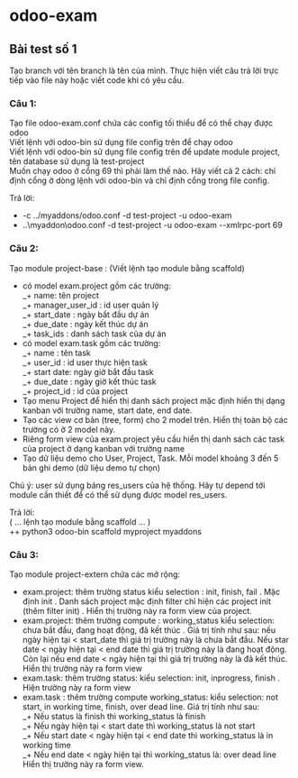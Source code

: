 # odoo-exam
## Bài test số 1  

Tạo branch với tên branch là tên của mình. Thực hiện viết câu trả lời trực tiếp vào file này hoặc viết code khi có yêu cầu.  

### Câu 1:  
Tạo file odoo-exam.conf chứa các config tối thiểu để có thể chạy được odoo  
Viết lệnh với odoo-bin sử dụng file config trên để chạy odoo  
Viết lệnh với odoo-bin sử dụng file config trên để update module project, tên database sử dụng là test-project  
Muốn chạy odoo ở cổng 69 thì phải làm thế nào. Hãy viết cả 2 cách: chỉ định cổng ở dòng lệnh với odoo-bin và chỉ định cổng trong file config.  

Trả lời:  
+ -c ../myaddons/odoo.conf -d test-project -u odoo-exam 
+ ..\myaddon\odoo.conf -d test-project -u odoo-exam --xmlrpc-port 69

### Câu 2:  
Tạo module project-base : (Viết lệnh tạo module bằng scaffold)  
- có model exam.project gồm các trường:   
_+ name: tên project   
_+ manager_user_id : id user quản lý   
_+ start_date : ngày bắt đầu dự án   
_+ due_date : ngày kết thúc dự án   
_+ task_ids : danh sách task của dự án  
- có model exam.task gồm các trường:   
_+ name : tên task   
_+ user_id : id user thực hiện task   
_+ start date: ngày giờ bắt đầu task   
_+ due_date : ngày giờ kết thúc task   
_+ project_id : id của project  
- Tạo menu Project để hiển thị danh sách project mặc định hiển thị dạng kanban với trường name, start date, end date.  
- Tạo các view cơ bản (tree, form) cho 2 model trên. Hiển thị toàn bộ các trường có ở 2 model này.  
- Riêng form view của exam.project yêu cầu hiển thị danh sách các task của project ở dạng kanban với trường name  
- Tạo dữ liệu demo cho User, Project, Task. Mỗi model khoảng 3 đến 5 bản ghi demo (dữ liệu demo tự chọn)

Chú ý: user sử dụng bảng res_users của hệ thống. Hãy tự depend tới module cần thiết để có thể sử dụng được model res_users.  

Trả lời:  
( ... lệnh tạo module bằng scaffold ... )  
++ python3 odoo-bin scaffold myproject myaddons
### Câu 3:  
Tạo module project-extern chứa các mở rộng:  
- exam.project: thêm trường status kiểu selection : init, finish, fail . Mặc định init . Danh sách project mặc định filter chỉ hiện các project init (thêm filter init) . Hiển thị trường này ra form view của project.  
- exam.project: thêm trường compute : working_status kiểu selection: chưa bắt đầu, đang hoạt động, đã kết thúc . Giá trị tính như sau: nếu ngày hiện tại < start_date thì giá trị trường này là chưa bắt đầu. Nếu star date < ngày hiện tại < end date thì giá trị trường này là đang hoạt động. Còn lại nếu end date < ngày hiện tại thì giá trị trường này là đã kết thúc. Hiển thị trường này ra form view  
- exam.task: thêm trường status: kiểu selection: init, inprogress, finish . Hiện trường này ra form view  
- exam.task : thêm trường compute working_status: kiểu selection: not start, in working time, finish, over dead line. Giá trị tính như sau:   
_+ Nếu status là finish thì working_status là finish   
_+ Nếu ngày hiện tại < start date thì working_status là not start   
_+ Nếu start date < ngày hiện tại < end date thì working_status là in working time   
_+ Nếu end date < ngày hiện tại thì working_status là: over dead line Hiển thị trường này ra form view.
